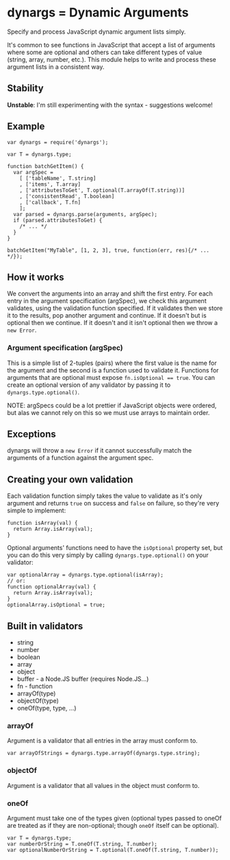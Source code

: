 dynargs = Dynamic Arguments
===========================

Specify and process JavaScript dynamic argument lists simply.

It's common to see functions in JavaScript that accept a list of
arguments where some are optional and others can take different types of
value (string, array, number, etc.). This module helps to write and
process these argument lists in a consistent way.

Stability
---------

**Unstable**: I'm still experimenting with the syntax - suggestions
welcome!

Example
-------

```
var dynargs = require('dynargs');

var T = dynargs.type;

function batchGetItem() {
  var argSpec =
    [ ['tableName', T.string]
    , ['items', T.array]
    , ['attributesToGet', T.optional(T.arrayOf(T.string))]
    , ['consistentRead', T.boolean]
    , ['callback', T.fn]
    ];
  var parsed = dynargs.parse(arguments, argSpec);
  if (parsed.attributesToGet) {
    /* ... */
  }
}

batchGetItem("MyTable", [1, 2, 3], true, function(err, res){/* ... */});

```

How it works
------------

We convert the arguments into an array and shift the first entry. For
each entry in the argument specification (argSpec), we check this
argument validates, using the validation function specified. If it
validates then we store it to the results, pop another argument and
continue. If it doesn't but is optional then we continue. If it doesn't
and it isn't optional then we throw a `new Error`.

### Argument specification (argSpec)

This is a simple list of 2-tuples (pairs) where the first value is the
name for the argument and the second is a function used to validate it.
Functions for arguments that are optional must expose `fn.isOptional ==
true`. You can create an optional version of any validator by passing it
to `dynargs.type.optional()`.

NOTE: argSpecs could be a lot prettier if JavaScript objects were
ordered, but alas we cannot rely on this so we must use arrays to
maintain order.

Exceptions
----------

dynargs will throw a `new Error` if it cannot successfully match the
arguments of a function against the argument spec.

Creating your own validation
----------------------------

Each validation function simply takes the value to validate as it's only
argument and returns `true` on success and `false` on failure, so
they're very simple to implement:

```
function isArray(val) {
  return Array.isArray(val);
}
```

Optional arguments' functions need to have the `isOptional` property
set, but you can do this very simply by calling
`dynargs.type.optional()` on your validator:

```
var optionalArray = dynargs.type.optional(isArray);
// or:
function optionalArray(val) {
  return Array.isArray(val);
}
optionalArray.isOptional = true;
```

Built in validators
-------------------

 * string
 * number
 * boolean
 * array
 * object
 * buffer - a Node.JS buffer (requires Node.JS...)
 * fn - function
 * arrayOf(type)
 * objectOf(type)
 * oneOf(type, type, ...)

### arrayOf

Argument is a validator that all entries in the array must conform to.

```
var arrayOfStrings = dynargs.type.arrayOf(dynargs.type.string);
```

### objectOf

Argument is a validator that all values in the object must conform to.

### oneOf

Argument must take one of the types given (optional types passed to
oneOf are treated as if they are non-optional; though `oneOf` itself
can be optional).

```
var T = dynargs.type;
var numberOrString = T.oneOf(T.string, T.number);
var optionalNumberOrString = T.optional(T.oneOf(T.string, T.number));
```
